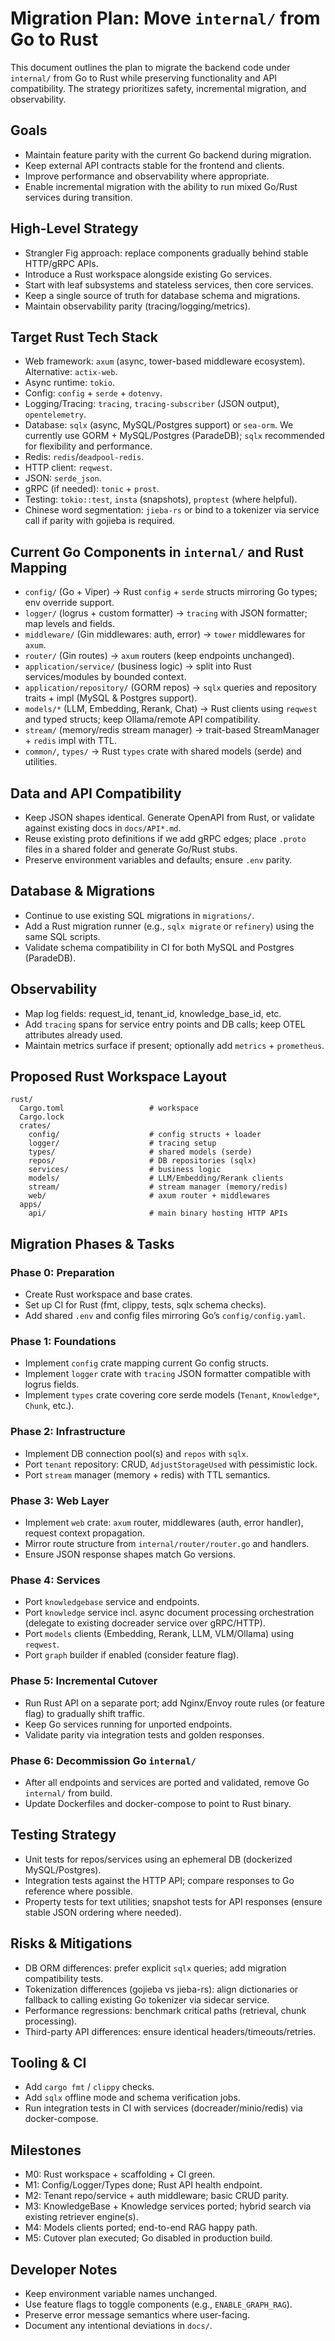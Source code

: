 # Migration Plan: Move `internal/` from Go to Rust

This document outlines the plan to migrate the backend code under `internal/` from Go to Rust while preserving functionality and API compatibility. The strategy prioritizes safety, incremental migration, and observability.

## Goals
- Maintain feature parity with the current Go backend during migration.
- Keep external API contracts stable for the frontend and clients.
- Improve performance and observability where appropriate.
- Enable incremental migration with the ability to run mixed Go/Rust services during transition.

## High-Level Strategy
- Strangler Fig approach: replace components gradually behind stable HTTP/gRPC APIs.
- Introduce a Rust workspace alongside existing Go services.
- Start with leaf subsystems and stateless services, then core services.
- Keep a single source of truth for database schema and migrations.
- Maintain observability parity (tracing/logging/metrics).

## Target Rust Tech Stack
- Web framework: `axum` (async, tower-based middleware ecosystem). Alternative: `actix-web`.
- Async runtime: `tokio`.
- Config: `config` + `serde` + `dotenvy`.
- Logging/Tracing: `tracing`, `tracing-subscriber` (JSON output), `opentelemetry`.
- Database: `sqlx` (async, MySQL/Postgres support) or `sea-orm`. We currently use GORM + MySQL/Postgres (ParadeDB); `sqlx` recommended for flexibility and performance.
- Redis: `redis`/`deadpool-redis`.
- HTTP client: `reqwest`.
- JSON: `serde_json`.
- gRPC (if needed): `tonic` + `prost`.
- Testing: `tokio::test`, `insta` (snapshots), `proptest` (where helpful).
- Chinese word segmentation: `jieba-rs` or bind to a tokenizer via service call if parity with gojieba is required.

## Current Go Components in `internal/` and Rust Mapping
- `config/` (Go + Viper) -> Rust `config` + `serde` structs mirroring Go types; env override support.
- `logger/` (logrus + custom formatter) -> `tracing` with JSON formatter; map levels and fields.
- `middleware/` (Gin middlewares: auth, error) -> `tower` middlewares for `axum`.
- `router/` (Gin routes) -> `axum` routers (keep endpoints unchanged).
- `application/service/` (business logic) -> split into Rust services/modules by bounded context.
- `application/repository/` (GORM repos) -> `sqlx` queries and repository traits + impl (MySQL & Postgres support).
- `models/*` (LLM, Embedding, Rerank, Chat) -> Rust clients using `reqwest` and typed structs; keep Ollama/remote API compatibility.
- `stream/` (memory/redis stream manager) -> trait-based StreamManager + `redis` impl with TTL.
- `common/`, `types/` -> Rust `types` crate with shared models (serde) and utilities.

## Data and API Compatibility
- Keep JSON shapes identical. Generate OpenAPI from Rust, or validate against existing docs in `docs/API*.md`.
- Reuse existing proto definitions if we add gRPC edges; place `.proto` files in a shared folder and generate Go/Rust stubs.
- Preserve environment variables and defaults; ensure `.env` parity.

## Database & Migrations
- Continue to use existing SQL migrations in `migrations/`.
- Add a Rust migration runner (e.g., `sqlx migrate` or `refinery`) using the same SQL scripts.
- Validate schema compatibility in CI for both MySQL and Postgres (ParadeDB).

## Observability
- Map log fields: request_id, tenant_id, knowledge_base_id, etc.
- Add `tracing` spans for service entry points and DB calls; keep OTEL attributes already used.
- Maintain metrics surface if present; optionally add `metrics` + `prometheus`.

## Proposed Rust Workspace Layout
```
rust/
  Cargo.toml                   # workspace
  Cargo.lock
  crates/
    config/                    # config structs + loader
    logger/                    # tracing setup
    types/                     # shared models (serde)
    repos/                     # DB repositories (sqlx)
    services/                  # business logic
    models/                    # LLM/Embedding/Rerank clients
    stream/                    # stream manager (memory/redis)
    web/                       # axum router + middlewares
  apps/
    api/                       # main binary hosting HTTP APIs
```

## Migration Phases & Tasks

### Phase 0: Preparation
- Create Rust workspace and base crates.
- Set up CI for Rust (fmt, clippy, tests, sqlx schema checks).
- Add shared `.env` and config files mirroring Go’s `config/config.yaml`.

### Phase 1: Foundations
- Implement `config` crate mapping current Go config structs.
- Implement `logger` crate with `tracing` JSON formatter compatible with logrus fields.
- Implement `types` crate covering core serde models (`Tenant`, `Knowledge*`, `Chunk`, etc.).

### Phase 2: Infrastructure
- Implement DB connection pool(s) and `repos` with `sqlx`.
- Port `tenant` repository: CRUD, `AdjustStorageUsed` with pessimistic lock.
- Port `stream` manager (memory + redis) with TTL semantics.

### Phase 3: Web Layer
- Implement `web` crate: `axum` router, middlewares (auth, error handler), request context propagation.
- Mirror route structure from `internal/router/router.go` and handlers.
- Ensure JSON response shapes match Go versions.

### Phase 4: Services
- Port `knowledgebase` service and endpoints.
- Port `knowledge` service incl. async document processing orchestration (delegate to existing docreader service over gRPC/HTTP).
- Port `models` clients (Embedding, Rerank, LLM, VLM/Ollama) using `reqwest`.
- Port `graph` builder if enabled (consider feature flag).

### Phase 5: Incremental Cutover
- Run Rust API on a separate port; add Nginx/Envoy route rules (or feature flag) to gradually shift traffic.
- Keep Go services running for unported endpoints.
- Validate parity via integration tests and golden responses.

### Phase 6: Decommission Go `internal/`
- After all endpoints and services are ported and validated, remove Go `internal/` from build.
- Update Dockerfiles and docker-compose to point to Rust binary.

## Testing Strategy
- Unit tests for repos/services using an ephemeral DB (dockerized MySQL/Postgres).
- Integration tests against the HTTP API; compare responses to Go reference where possible.
- Property tests for text utilities; snapshot tests for API responses (ensure stable JSON ordering where needed).

## Risks & Mitigations
- DB ORM differences: prefer explicit `sqlx` queries; add migration compatibility tests.
- Tokenization differences (gojieba vs jieba-rs): align dictionaries or fallback to calling existing Go tokenizer via sidecar service.
- Performance regressions: benchmark critical paths (retrieval, chunk processing).
- Third-party API differences: ensure identical headers/timeouts/retries.

## Tooling & CI
- Add `cargo fmt` / `clippy` checks.
- Add `sqlx` offline mode and schema verification jobs.
- Run integration tests in CI with services (docreader/minio/redis) via docker-compose.

## Milestones
- M0: Rust workspace + scaffolding + CI green.
- M1: Config/Logger/Types done; Rust API health endpoint.
- M2: Tenant repo/service + auth middleware; basic CRUD parity.
- M3: KnowledgeBase + Knowledge services ported; hybrid search via existing retriever engine(s).
- M4: Models clients ported; end-to-end RAG happy path.
- M5: Cutover plan executed; Go disabled in production build.

## Developer Notes
- Keep environment variable names unchanged.
- Use feature flags to toggle components (e.g., `ENABLE_GRAPH_RAG`).
- Preserve error message semantics where user-facing.
- Document any intentional deviations in `docs/`.
